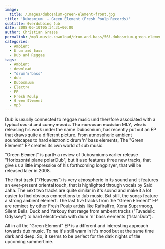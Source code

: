 ```yaml
---
image:
  title: /images/dubosmium-green-element-front.jpg
title: 'Dubosmium  – Green Element (Fresh Poulp Records)'
subtitle: Overdubbing Dub
date: 2008-06-10T05:34:31+00:00
author: Christian Grasse
permalink: /mp3-music-download/drum-and-bass/566-dubosmium-green-element-fresh-poulp-records
categories:
  - Ambient
  - Drum and Bass
  - Dub and Reggae
tags:
  - Ambient
  - download
  - "drum'n'bass"
  - dub
  - Dubosmium
  - Electro
  - EP
  - Fresh Poulp
  - Green Element
  - mp3
---
```

Dub is usually connected to reggae music und therefore associated with a typical sound and sunny moods. The moroccan musician MLY, who is releasing his work under the name Dubosmium, has recently put out an EP that draws quite a different picture. From atmospheric ambient soundscapes to hard electronic drum 'n' bass elements, The "Green Element" EP creates its own world of dub music.<!--more-->

"Green Element" is partly a review of Dubosmiums earlier release "Horiozontal plane polar Dub", but it also features three new tracks, that give us a little impression of his forthcoming longplayer, that will be released later in 2008.

The first track ("7Heavens") is very atmospheric in its sound and it features an ever-present oriental touch, that is highlighted through vocals by Said Jaha. The next two tracks are quite similar in it's sound and make it a lot easier to find obvious connections to dub music. But still, the songs feature a strong ambient element. The last five tracks from the "Green Element" EP are remixes by other Fresh Poulp artists like Rafiralfiro, Xena Supermoog, Silent Bells, Duck and Yarkouy that range from ambient tracks ("Tuvadelic Odyssey") to hard electro-dub with drum 'n' bass elements ("IstanDub").

All in all the "Green Element" EP is a different and interesting approach towards dub music. To me it's still warm in it's mood but at the same time dark and deep. So, it seems to be perfect for the dark nights of the upcoming summertime.